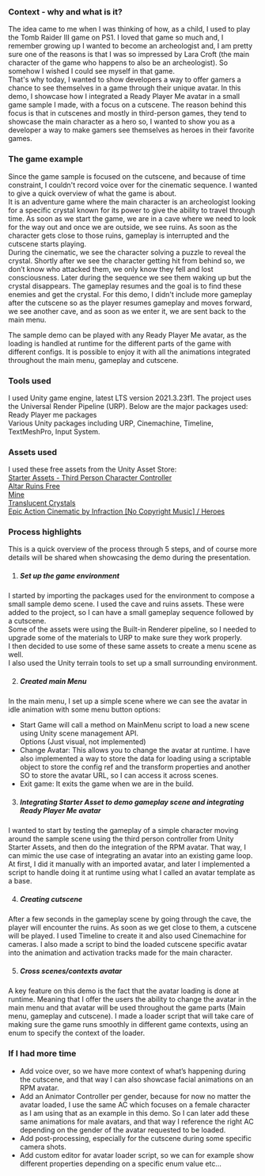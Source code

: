 ### Context - why and what is it?
The idea came to me when I was thinking of how, as a child, I used to play the Tomb Raider III game on PS1. I loved that game so much and, I remember growing up I wanted to become an archeologist and, I am pretty sure one of the reasons is that I was so impressed by Lara Croft (the main character of the game who happens to also be an archeologist). So somehow I wished I could see myself in that game. <br />
That's why today, I wanted to show developers a way to offer gamers a chance to see themselves in a game through their unique avatar.
In this demo, I showcase how I integrated a Ready Player Me avatar in a small game sample I made, with a focus on a cutscene. The reason behind this focus is that in cutscenes and mostly in third-person games, they tend to showcase the main character as a hero so, I wanted to show you as a developer a way to make gamers see themselves as heroes in their favorite games. 

### The game example
Since the game sample is focused on the cutscene, and because of time constraint, I couldn't record voice over for the cinematic sequence. I wanted to give a quick overview of what the game is about. <br />
It is an adventure game where the main character is an archeologist looking for a specific crystal known for its power to give the ability to travel through time.
As soon as we start the game, we are in a cave where we need to look for the way out and once we are outside, we see ruins. As soon as the character gets close to those ruins, gameplay is interrupted and the cutscene starts playing. <br />
During the cinematic, we see the character solving a puzzle to reveal the crystal. Shortly after we see the character getting hit from behind so, we don’t know who attacked them, we only know they fell and lost consciousness. Later during the sequence we see them waking up but the crystal disappears. The gameplay resumes and the goal is to find these enemies and get the crystal. For this demo, I didn't include more gameplay after the cutscene so as the player resumes gameplay and moves forward, we see another cave, and as soon as we enter it, we are sent back to the main menu. <br />

The sample demo can be played with any Ready Player Me avatar, as the loading is handled at runtime for the different parts of the game with different configs. It is possible to enjoy it with all the animations integrated throughout the main menu, gameplay and cutscene.

### Tools used
I used Unity game engine, latest LTS version 2021.3.23f1. The project uses the Universal Render Pipeline (URP). Below are the major packages used: <br />
Ready Player me packages <br />
Various Unity packages including URP, Cinemachine, Timeline, TextMeshPro, Input System.

### Assets used
I used these free assets from the Unity Asset Store: <br />
[Starter Assets - Third Person Character Controller](https://assetstore.unity.com/packages/essentials/starter-assets-third-person-character-controller-196526) <br />
[Altar Ruins Free](https://assetstore.unity.com/packages/3d/environments/fantasy/altar-ruins-free-109065)<br />
[Mine](https://assetstore.unity.com/packages/3d/environments/dungeons/mine-92461)<br />
[Translucent Crystals](https://assetstore.unity.com/packages/3d/environments/fantasy/translucent-crystals-106274)<br />
[Epic Action Cinematic by Infraction [No Copyright Music] / Heroes](https://www.youtube.com/watch?v=lpEL1Nt6rJk)<br />

### Process highlights
This is a quick overview of the process through 5 steps, and of course more details will be shared when showcasing the demo during the presentation.

1. ##### Set up the game environment
I started by importing the packages used for the environment to compose a small sample demo scene. I used the cave and ruins assets. These were added to the project, so I can have a small gameplay sequence followed by a cutscene. <br />
Some of the assets were using the Built-in Renderer pipeline, so I needed to upgrade some of the materials to URP to make sure they work properly. <br />
I then decided to use some of these same assets to create a menu scene as well. <br />
I also used the Unity terrain tools to set up a small surrounding environment.

2. ##### Created main Menu
In the main menu, I set up a simple scene where we can see the avatar in idle animation with some menu button options: <br />
- Start Game will call a method on MainMenu script to load a new scene using Unity scene management API. <br />
Options (Just visual, not implemented)
- Change Avatar: This allows you to change the avatar at runtime. I have also implemented a way to store the data for loading using a scriptable object to store the config ref and the transform properties and another SO to store the avatar URL, so I can access it across scenes. <br />
- Exit game: It exits the game when we are in the build. <br />

3. ##### Integrating Starter Asset to demo gameplay scene and integrating Ready Player Me avatar
I wanted to start by testing the gameplay of a simple character moving around the sample scene using the third person controller from Unity Starter Assets, and then do the integration of the RPM avatar. That way, I can mimic the use case of integrating an avatar into an existing game loop. At first, I did it manually with an imported avatar, and later I implemented a script to handle doing it at runtime using what I called an avatar template as a base.

4. ##### Creating cutscene
After a few seconds in the gameplay scene by going through the cave, the player will encounter the ruins. As soon as we get close to them, a cutscene will be played. I used Timeline to create it and also used Cinemachine for cameras. I also made a script to bind the loaded cutscene specific avatar into the animation and activation tracks made for the main character.

5. ##### Cross scenes/contexts avatar
A key feature on this demo is the fact that the avatar loading is done at runtime. Meaning that I offer the users the ability to change the avatar in the main menu and that avatar will be used throughout the game parts (Main menu, gameplay and cutscene). I made a loader script that will take care of making sure the game runs smoothly in different game contexts, using an enum to specify the context of the loader.

### If I had more time
- Add voice over, so we have more context of what’s happening during the cutscene, and that way I can also showcase facial animations on an RPM avatar.
- Add an Animator Controller per gender, because for now no matter the avatar loaded, I use the same AC which focuses on a female character as I am using that as an example in this demo. So I can later add these same animations for male avatars, and that way I reference the right AC depending on the gender of the avatar requested to be loaded.
- Add post-processing, especially for the cutscene during some specific camera shots.
- Add custom editor for avatar loader script, so we can for example show different properties depending on a specific enum value etc…
